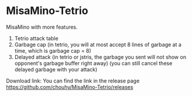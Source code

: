 # MisaMino-Tetrio
MisaMino with more features.
1. Tetrio attack table
2. Garbage cap (in tetrio, you will at most accept 8 lines of garbage at a time, which is garbage cap = 8)
3. Delayed attack (in tetrio or jstris, the garbage you sent will not show on opponent's garbage buffer right away) (you can still cancel these delayed garbage with your attack)

Download link: 
You can find the link in the release page
https://github.com/chouhy/MisaMino-Tetrio/releases
